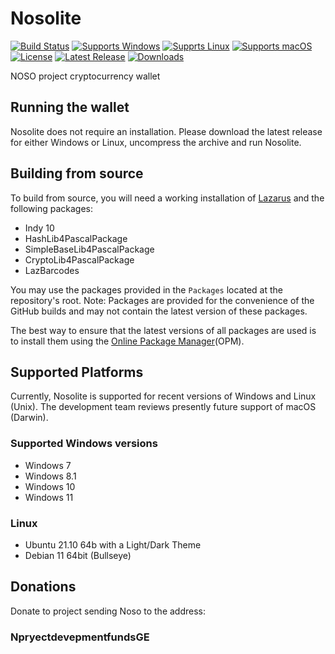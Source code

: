 # Nosolite

[![Build Status](https://github.com/Noso-Project/NosoLite/workflows/Build%20NosoLite/badge.svg?branch=main)](https://github.com/Noso-Project/NosoLite/actions)
[![Supports Windows](https://img.shields.io/badge/support-Windows-blue?logo=Windows)](https://github.com/Noso-Project/NosoLite/releases/latest)
[![Supprts Linux](https://img.shields.io/badge/support-Linux-yellow?logo=Linux)](https://github.com/Noso-Project/NosoLite/releases/latest)
[![Supports macOS](https://img.shields.io/badge/support-macOS-black?logo=macOS)](https://github.com/Noso-Project/NosoLite/releases/latest)
[![License](https://img.shields.io/github/license/Noso-Project/NosoLite)](https://github.com/Noso-Project/NosoLite/blob/master/LICENSE)
[![Latest Release](https://img.shields.io/github/v/release/Noso-Project/NosoLite?label=latest%20release)](https://github.com/Noso-Project/NosoLite/releases/latest)
[![Downloads](https://img.shields.io/github/downloads/Noso-Project/NosoLite/total)](https://github.com/Noso-Project/NosoLite/releases)

NOSO project cryptocurrency wallet

## Running the wallet

Nosolite does not require an installation. Please download the latest release for either Windows or Linux, uncompress the archive and run Nosolite.

## Building from source

To build from source, you will need a working installation of [Lazarus](https://www.lazarus-ide.org/index.php?page=downloads) and the following packages:

- Indy 10
- HashLib4PascalPackage
- SimpleBaseLib4PascalPackage
- CryptoLib4PascalPackage
- LazBarcodes

You may use the packages provided in the `Packages` located at the repository's root. Note: Packages are provided for the convenience of the GitHub builds and may not contain the latest version of these packages.

The best way to ensure that the latest versions of all packages are used is to install them using the [Online Package Manager](https://wiki.freepascal.org/Online_Package_Manager)(OPM).

## Supported Platforms

Currently, Nosolite is supported for recent versions of Windows and Linux (Unix). The development team reviews presently future support of macOS (Darwin). 

### Supported Windows versions

- Windows 7
- Windows 8.1
- Windows 10
- Windows 11

### Linux

- Ubuntu 21.10 64b with a Light/Dark Theme
- Debian 11 64bit (Bullseye)


## Donations

Donate to project sending Noso to the address:

### NpryectdevepmentfundsGE
